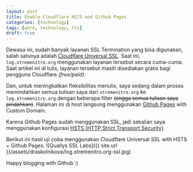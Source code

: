 ```yaml
---
layout: post
title: Enable Cloudflare HSTS and Github Pages
categories: [technology]
tags: [work, technology, tls]
draft: true
---
```


Dewasa ini, sudah banyak layanan SSL Termination yang bisa digunakan, salah satunya adalah [Cloudflare Universal SSL](https://blog.cloudflare.com/introducing-universal-ssl/). Saat ini, `log.xtremenitro.org` menggunakan layanan tersebut secara cuma-cuma. Saat artikel ini di tulis, layanan tersebut masih disediakan gratis bagi pengguna Cloudflare <i>(free/paid)</i>.

Dan, untuk meningkatkan fleksibilitas menulis, saya sedang dalam proses memindahkan semua tulisan saya dari `xtremenitro.org` ke `log.xtremenitro.org` dengan beberapa filter <strike>(engga semua tulisan saya pindahkan)</strike>. Halaman ini di host langsung menggunakan [Github Pages](https://pages.github.com/) with Custom Domain.

Karena Github Pages sudah menggunakan SSL, jadi sekalian saya menggunakan konfigurasi [HSTS (HTTP Strict Transport Security)](https://en.wikipedia.org/wiki/HTTP_Strict_Transport_Security). 

Berikut ini hasil uji coba menggunakan Cloudflare Universal SSL with HSTS + Github Pages.
![Quallys SSL Labs]({{ site.url }}/assets/draskolnikova/log.xtremenitro.org-ssl.jpg)

Happy blogging with Github :)